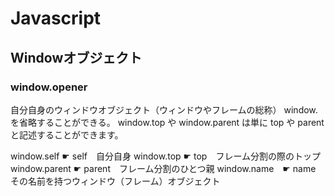 # Javascript

## Windowオブジェクト

### window.opener

自分自身のウィンドウオブジェクト（ウィンドウやフレームの総称）
window. を省略することができる。
window.top や window.parent は単に top や parent と記述することができます。

window.self ☛ self　自分自身
window.top ☛ top　フレーム分割の際のトップ
window.parent ☛ parent　フレーム分割のひとつ親
window.name　☛ name　その名前を持つウィンドウ（フレーム）オブジェクト
